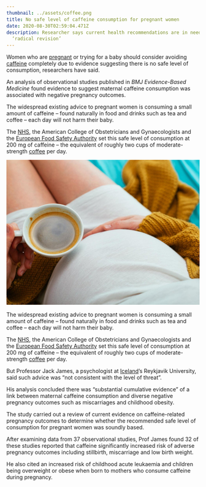 ```yaml
---
thumbnail: ../assets/coffee.png
title: No safe level of caffeine consumption for pregnant women
date: 2020-08-30T02:59:04.471Z
description: Researcher says current health recommendations are in need of
  ‘radical revision’
---
```

Women who are [pregnant](https://www.independent.co.uk/topic/Pregnancy) or trying for a baby should consider avoiding [caffeine](https://www.independent.co.uk/topic/caffeine) completely due to evidence suggesting there is no safe level of consumption, researchers have said.

An analysis of observational studies published in *BMJ Evidence-Based Medicine* found evidence to suggest maternal caffeine consumption was associated with negative pregnancy outcomes.

The widespread existing advice to pregnant women is consuming a small amount of caffeine – found naturally in food and drinks such as tea and coffee – each day will not harm their baby.

The [NHS](https://www.independent.co.uk/topic/NHS), the American College of Obstetricians and Gynaecologists and the [European Food Safety Authority](https://www.independent.co.uk/topic/european-food-safety-authority) set this safe level of consumption at 200 mg of caffeine – the equivalent of roughly two cups of moderate-strength [coffee](https://www.independent.co.uk/topic/Coffee) per day.

![Pregnant Woman](../assets/pregnancy-caffeine-stock.jpg "Pregnant Woman")

The widespread existing advice to pregnant women is consuming a small amount of caffeine – found naturally in food and drinks such as tea and coffee – each day will not harm their baby.

The [NHS](https://www.independent.co.uk/topic/NHS), the American College of Obstetricians and Gynaecologists and the [European Food Safety Authority](https://www.independent.co.uk/topic/european-food-safety-authority) set this safe level of consumption at 200 mg of caffeine – the equivalent of roughly two cups of moderate-strength [coffee](https://www.independent.co.uk/topic/Coffee) per day.

But Professor Jack James, a psychologist at [Iceland](https://www.independent.co.uk/topic/Iceland)’s Reykjavik University, said such advice was “not consistent with the level of threat”.

His analysis concluded there was “substantial cumulative evidence” of a link between maternal caffeine consumption and diverse negative pregnancy outcomes such as miscarriages and childhood obesity.

The study carried out a review of current evidence on caffeine-related pregnancy outcomes to determine whether the recommended safe level of consumption for pregnant women was soundly based.

After examining data from 37 observational studies, Prof James found 32 of these studies reported that caffeine significantly increased risk of adverse pregnancy outcomes including stillbirth, miscarriage and low birth weight.

He also cited an increased risk of childhood acute leukaemia and children being overweight or obese when born to mothers who consume caffeine during pregnancy.